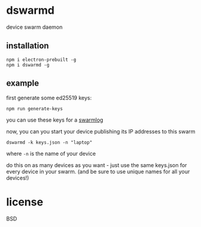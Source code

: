 # dswarmd 

device swarm daemon

## installation

```
npm i electron-prebuilt -g
npm i dswarmd -g 
```

## example

first generate some ed25519 keys:

```
npm run generate-keys
```

you can use these keys for a [swarmlog](https://github.com/substack/swarmlog)

now, you can you start your device publishing its IP addresses to this swarm

```
dswarmd -k keys.json -n "laptop"
```

where `-n` is the name of your device

do this on as many devices as you want - just use the same keys.json for every device in your swarm. (and be sure to use unique names for all your devices!)

# license
BSD